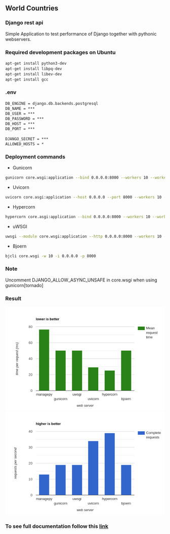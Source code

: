 ## World Countries
### Django rest api

Simple Application to test performance of Django together with pythonic webservers.

### Required development packages on Ubuntu
```bash
apt-get install python3-dev
apt-get install libpq-dev
apt-get install libev-dev
apt-get install gcc
```

### .env 
```
DB_ENGINE = django.db.backends.postgresql
DB_NAME = ***
DB_USER = ***
DB_PASSWORD = ***
DB_HOST = ***
DB_PORT = ***

DJANGO_SECRET = ***
ALLOWED_HOSTS = *
```

### Deployment commands
+ Gunicorn
```bash
gunicorn core.wsgi:application --bind 0.0.0.0:8000 --workers 10 --worker-class [eventlet|gevent|tornado|gthread] 
``` 
+ Uvicorn
```bash
uvicorn core.asgi:application --host 0.0.0.0 --port 8000 --workers 10 --loop [asyncio|uvloop] --no-access-log
```
+ Hypercorn
```bash
hypercorn core.asgi:application --bind 0.0.0.0:8000 --workers 10 --worker-class [asyncio|uvloop] 
```
+ uWSGI
```bash
uwsgi --module core.wsgi:application --http 0.0.0.0:8000 --workers 10 --gevent 100 --disable-logging
```
+ Bjoern
```bash
bjcli core.wsgi -w 10 -i 0.0.0.0 -p 8000
```

### Note
Uncomment DJANGO_ALLOW_ASYNC_UNSAFE in core.wsgi when using gunicorn[tornado]

### Result
![](./assets/time-per-request.png)
![](./assets/requests-per-second.png)

### To see full documentation follow this [link](https://medium.com/@amirayat20/which-python-web-server-is-best-suited-to-django-bfe453a6f7ad)
